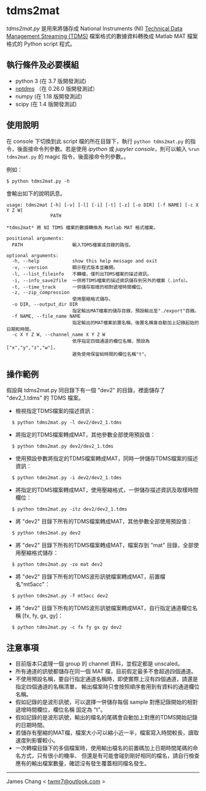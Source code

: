 # tdms2mat

*tdms2mat.py* 是用來將儲存成 National Instruments (NI) [Technical Data Management Streaming (TDMS)](https://www.ni.com/en-us/support/documentation/supplemental/06/the-ni-tdms-file-format.html) 檔案格式的數據資料轉換成 Matlab MAT 檔案格式的 Python script 程式。

## 執行條件及必要模組
- python 3 (在 3.7 版開發測試)
- [nptdms](https://github.com/adamreeve/npTDMS) （在 0.26.0 版開發測試）
- numpy (在 1.18 版開發測試)
- scipy (在 1.4 版開發測試)

## 使用說明

在 console 下切換到此 script 檔的所在目錄下，執行 `python tdms2mat.py` 的指令，後面接命令列參數。若是使用 *ipython* 或 *jupyter console*，則可以輸入 `%run tdms2mat.py` 的 magic 指令，後面接命令列參數。。

例如：
```
$ python tdms2mat.py -h
```

會輸出如下的說明訊息。
```
usage: tdms2mat [-h] [-v] [-l] [-i] [-t] [-z] [-o DIR] [-f NAME] [-c X Y Z W]
                PATH

*tdms2mat* 將 NI TDMS 檔案的數據轉換為 Matlab MAT 格式檔案。

positional arguments:
  PATH                  輸入TDMS檔案或目錄的路徑。

optional arguments:
  -h, --help            show this help message and exit
  -v, --version         顯示程式版本並離開。
  -l, --list_fileinfo   不轉檔，僅列出TDMS檔案的描述資訊。
  -i, --info_save2file  一併將TDMS檔案的描述資訊儲存到另外的檔案（.info）。
  -t, --time_track      一併儲存取樣的相對遞增時間欄位。
  -z, --zip_compression
                        使用壓縮格式儲存。
  -o DIR, --output_dir DIR
                        指定輸出MAT檔案的儲存目錄，預設輸出至"./export"目錄。
  -f NAME, --file_name NAME
                        指定輸出的MAT檔案前置名稱，後置名稱會自動加上記錄起始的日期和時間。
  -c X Y Z W, --channel_name X Y Z W
                        依序指定四個通道的欄位名稱，預設為 ["x","y","z","w"]，
                        避免使用保留給時間的欄位名稱"t"。
```

## 操作範例

假設與 tdms2mat.py 同目錄下有一個 "dev2" 的目錄，裡面儲存了 "dev2_1.tdms" 的 TDMS 檔案。

- 檢視指定TDMS檔案的描述資訊：
```
  $ python tdms2mat.py -l dev2/dev2_1.tdms
```
- 將指定的TDMS檔案轉成MAT，其他參數全部使用預設值：
```
  $ python tdms2mat.py dev2/dev2_1.tdms
```
- 使用預設參數將指定的TDMS檔案轉成MAT，同時一併儲存TDMS檔案的描述資訊：
```
  $ python tdms2mat.py -i dev2/dev2_1.tdms
```
- 將指定的TDMS檔案轉成MAT，使用壓縮格式，一併儲存描述資訊及取樣時間欄位：
```
  $ python tdms2mat.py -itz dev2/dev2_1.tdms
```
- 將 "dev2" 目錄下所有的TDMS檔案轉成MAT，其他參數全部使用預設值：
```
  $ python tdms2mat.py dev2
```
- 將 "dev2" 目錄下所有的TDMS檔案轉成MAT，檔案存到 "mat" 目錄，全部使用壓縮格式儲存：
```
  $ python tdms2mat.py -zo mat dev2
```
- 將 "dev2" 目錄下所有的TDMS波形訊號檔案轉成MAT，前置檔名"mt5acc"：
```
  $ python tdms2mat.py -f mt5acc dev2
```
- 將 "dev2" 目錄下所有的TDMS波形訊號檔案轉成MAT，自行指定通道欄位名稱 [fx, fy, gx, gy]：
```
  $ python tdms2mat.py -c fx fy gx gy dev2
```

## 注意事項

* 目前版本只處理一個 group 的 channel 資料，並假定都是 unscaled。
* 所有通道的訊號都儲存在同一個 MAT 檔，目前假定最多不會超過四個通道。
* 不使用預設名稱，要自行指定通道名稱時，即使實際上沒有四個通道，請還是指定四個通道的名稱清單，
  輸出檔案時只會按照順序套用到有資料的通道欄位名稱。
* 假如記錄的是波形訊號，可以選擇一併儲存每個 sample 對應記錄開始的相對遞增時間欄位，欄位名稱
  固定為 "t"。
* 假如記錄的是波形訊號，輸出的檔名的尾碼會自動加上對應的TDMS開始記錄的日期時間。
* 若儲存有壓縮的MAT檔，檔案大小可以縮小近一半，檔案寫入時間較長，讀取速度則影響較小。
* 一次轉檔目錄下的多個檔案時，使用輸出檔名的前置碼加上日期時間尾碼的命名方式，只有很小的機率、
  但還是有可能會碰到剛好相同的檔名，請自行檢查應有的輸出檔案數量，確認沒有發生覆蓋相同檔名發生。

---

James Chang < twmr7@outlook.com >